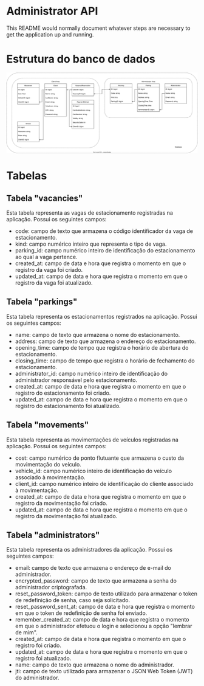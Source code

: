 # Administrator API

This README would normally document whatever steps are necessary to get the
application up and running.

# Estrutura do banco de dados

<div align="center">
    <img src="seiAPIs.svg" />
</div>

# Tabelas

## Tabela "vacancies"

Esta tabela representa as vagas de estacionamento registradas na aplicação. Possui os seguintes campos:

- code: campo de texto que armazena o código identificador da vaga de estacionamento.
- kind: campo numérico inteiro que representa o tipo de vaga.
- parking_id: campo numérico inteiro de identificação do estacionamento ao qual a vaga pertence.
- created_at: campo de data e hora que registra o momento em que o registro da vaga foi criado.
- updated_at: campo de data e hora que registra o momento em que o registro da vaga foi atualizado.

## Tabela "parkings"

Esta tabela representa os estacionamentos registrados na aplicação. Possui os seguintes campos:

- name: campo de texto que armazena o nome do estacionamento.
- address: campo de texto que armazena o endereço do estacionamento.
- opening_time: campo de tempo que registra o horário de abertura do estacionamento.
- closing_time: campo de tempo que registra o horário de fechamento do estacionamento.
- administrator_id: campo numérico inteiro de identificação do administrador responsável pelo estacionamento.
- created_at: campo de data e hora que registra o momento em que o registro do estacionamento foi criado.
- updated_at: campo de data e hora que registra o momento em que o registro do estacionamento foi atualizado.

## Tabela "movements"

Esta tabela representa as movimentações de veículos registradas na aplicação. Possui os seguintes campos:

- cost: campo numérico de ponto flutuante que armazena o custo da movimentação do veículo.
- vehicle_id: campo numérico inteiro de identificação do veículo associado à movimentação.
- client_id: campo numérico inteiro de identificação do cliente associado à movimentação.
- created_at: campo de data e hora que registra o momento em que o registro da movimentação foi criado.
- updated_at: campo de data e hora que registra o momento em que o registro da movimentação foi atualizado.

## Tabela "administrators"

Esta tabela representa os administradores da aplicação. Possui os seguintes campos:

- email: campo de texto que armazena o endereço de e-mail do administrador.
- encrypted_password: campo de texto que armazena a senha do administrador criptografada.
- reset_password_token: campo de texto utilizado para armazenar o token de redefinição de senha, caso seja solicitado.
- reset_password_sent_at: campo de data e hora que registra o momento em que o token de redefinição de senha foi enviado.
- remember_created_at: campo de data e hora que registra o momento em que o administrador efetuou o login e selecionou a opção "lembrar de mim".
- created_at: campo de data e hora que registra o momento em que o registro foi criado.
- updated_at: campo de data e hora que registra o momento em que o registro foi atualizado.
- name: campo de texto que armazena o nome do administrador.
- jti: campo de texto utilizado para armazenar o JSON Web Token (JWT) do administrador.
